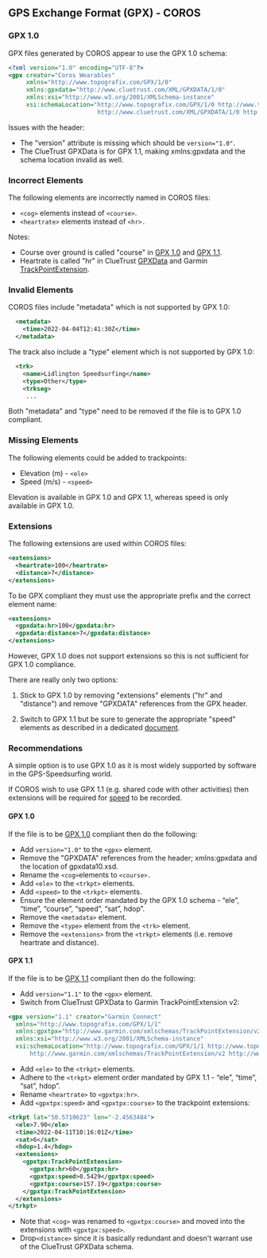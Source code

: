 ## GPS Exchange Format (GPX) - COROS

### GPX 1.0

GPX files generated by COROS appear to use the GPX 1.0 schema:

```xml
<?xml version="1.0" encoding="UTF-8"?>
<gpx creator="Coros Wearables"
     xmlns="http://www.topografix.com/GPX/1/0"
     xmlns:gpxdata="http://www.cluetrust.com/XML/GPXDATA/1/0"
     xmlns:xsi="http://www.w3.org/2001/XMLSchema-instance"
     xsi:schemaLocation="http://www.topografix.com/GPX/1/0 http://www.topografix.com/GPX/1/0/gpx.xsd
                         http://www.cluetrust.com/XML/GPXDATA/1/0 http://www.cluetrust.com/Schemas/gpxdata10.xsd">
```

Issues with the header:

- The "version" attribute is missing which should be `version="1.0"`.
- The ClueTrust GPXData is for GPX 1.1, making xmlns:gpxdata and the schema location invalid as well.



### Incorrect Elements

The following elements are incorrectly named in COROS files:

- `<cog>` elements instead of `<course>`.
- `<heartrate>` elements instead of `<hr>.`

Notes:

- Course over ground is called "course" in [GPX 1.0](https://www.topografix.com/GPX/1/0/gpx.xsd) and [GPX 1.1](https://www.topografix.com/GPX/1/1/gpx.xsd).
- Heartrate is called "hr" in ClueTrust [GPXData](http://www.cluetrust.com/Schemas/gpxdata10.xsd) and Garmin [TrackPointExtension](http://www.garmin.com/xmlschemas/TrackPointExtensionv2.xsd).



### Invalid Elements

COROS files include "metadata" which is not supported by GPX 1.0:

```xml
  <metadata>
    <time>2022-04-04T12:41:30Z</time>
  </metadata>
```

The track also include a "type" element which is not supported by GPX 1.0:

```xml
  <trk>
    <name>Lidlington Speedsurfing</name>
    <type>Other</type>
    <trkseg>
     ...
```

Both "metadata" and "type" need to be removed if the file is to GPX 1.0 compliant.



### Missing Elements

The following elements could be added to trackpoints:

- Elevation (m) - `<ele>`
- Speed (m/s) - `<speed>`

Elevation is available in GPX 1.0 and GPX 1.1, whereas speed is only available in GPX 1.0.



### Extensions

The following extensions are used within COROS files:


```xml
<extensions>
  <heartrate>100</heartrate>
  <distance>7</distance>
</extensions>
```

To be GPX compliant they must use the appropriate prefix and the correct element name:

```xml
<extensions>
  <gpxdata:hr>100</gpxdata:hr>
  <gpxdata:distance>7</gpxdata:distance>
</extensions>
```

However, GPX 1.0 does not support extensions so this is not sufficient for GPX 1.0 compliance.

There are really only two options:

1) Stick to GPX 1.0 by removing "extensions" elements ("hr" and "distance") and remove "GPXDATA" references from the GPX header.

2) Switch to GPX 1.1 but be sure to generate the appropriate "speed" elements as described in a dedicated [document](../speed.md).



### Recommendations

A simple option is to use GPX 1.0 as it is most widely supported by software in the GPS-Speedsurfing world.

If COROS wish to use GPX 1.1 (e.g. shared code with other activities) then extensions will be required for [speed](../speed.md) to be recorded. 



#### GPX 1.0

If the file is to be [GPX 1.0](https://www.topografix.com/GPX/1/0/gpx.xsd) compliant then do the following:

- Add `version="1.0"` to the `<gpx>` element.
- Remove the "GPXDATA" references from the header; xmlns:gpxdata and the location of gpxdata10.xsd.
- Rename the `<cog>`elements  to `<course>.`
- Add `<ele>` to the `<trkpt>` elements.
- Add `<speed>` to the `<trkpt>` elements.
- Ensure the element order mandated by the GPX 1.0 schema - “ele”, “time”, “course”, “speed”, “sat”, hdop”.
- Remove the `<metadata>` element.
- Remove the `<type>` element from the `<trk>` element.
- Remove the `<extensions>` from the `<trkpt>` elements (i.e. remove heartrate and distance).



#### GPX 1.1

If the file is to be [GPX 1.1](https://www.topografix.com/GPX/1/1/gpx.xsd) compliant then do the following:

- Add `version="1.1"` to the `<gpx>` element.
- Switch from ClueTrust GPXData to Garmin TrackPointExtension v2:

```xml
<gpx version="1.1" creator="Garmin Connect"
  xmlns="http://www.topografix.com/GPX/1/1"
  xmlns:gpxtpx="http://www.garmin.com/xmlschemas/TrackPointExtension/v2"
  xmlns:xsi="http://www.w3.org/2001/XMLSchema-instance"
  xsi:schemaLocation="http://www.topografix.com/GPX/1/1 http://www.topografix.com/GPX/1/1/gpx.xsd 
      http://www.garmin.com/xmlschemas/TrackPointExtension/v2 http://www.garmin.com/xmlschemas/TrackPointExtensionv2.xsd"
```

- Add `<ele>` to the `<trkpt>` elements.
- Adhere to the `<trkpt>` element order mandated by GPX 1.1 - “ele”, “time”, “sat”, hdop”.
- Rename `<heartrate>` to `<gpxtpx:hr>`.
- Add `<gpxtpx:speed>` and `<gpxtpx:course>` to the trackpoint extensions:

```xml
<trkpt lat="50.5710623" lon="-2.4563484">
  <ele>7.90</ele>
  <time>2022-04-11T10:16:01Z</time>
  <sat>6</sat>
  <hdop>1.4</hdop>
  <extensions>
    <gpxtpx:TrackPointExtension>
      <gpxtpx:hr>60</gpxtpx:hr>
      <gpxtpx:speed>0.5429</gpxtpx:speed>
      <gpxtpx:course>157.19</gpxtpx:course>
    </gpxtpx:TrackPointExtension>
  </extensions>
</trkpt>
```

- Note that `<cog>` was renamed  to `<gpxtpx:course>` and moved into the extensions with `<gpxtpx:speed>`.
- Drop`<distance>` since it is basically redundant and doesn't warrant use of the ClueTrust GPXData schema.
